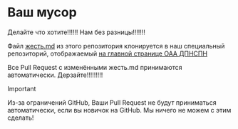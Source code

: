 # Ваш мусор

Делайте что хотите!!!!!! Нам без разницы!!!!!!!

Файл [жесть.md](жесть.md) из этого репозитория клонируется в наш специальный репозиторий, отображаемый [на главной странице ОАА ДПНСПН](https://github.com/dpnspn)

Все Pull Request с изменёнными жесть.md принимаются автоматически. Дерзайте!!!!!!!!!

> [!IMPORTANT]
> Из-за ограничений GitHub, Ваши Pull Request не будут приниматься автоматически, если вы новичок на GitHub. Мы ничего не можем с этим сделать!
